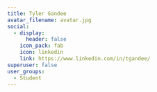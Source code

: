 ```yaml
---
title: Tyler Gandee
avatar_filename: avatar.jpg
social:
  - display:
      header: false
    icon_pack: fab
    icon: linkedin
    link: https://www.linkedin.com/in/tgandee/
superuser: false
user_groups:
  - Student
---
```

